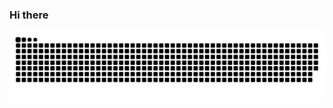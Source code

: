 ### Hi there

<!--
**MiaYu1102/MiaYu1102** is a ✨ _special_ ✨ repository because its `README.md` (this file) appears on your GitHub profile.

Here are some ideas to get you started:

- 🔭 I’m currently working on ...
- 🌱 I’m currently learning ...
- 👯 I’m looking to collaborate on ...
- 🤔 I’m looking for help with ...
- 💬 Ask me about ...
- 📫 How to reach me: ...
- 😄 Pronouns: ...
- ⚡ Fun fact: ...
-->

<picture>
  <source media="(prefers-color-scheme: dark)" srcset="https://raw.githubusercontent.com/MiaYu1102/MiaYu1102/output/github-contribution-grid-snake-dark.svg" />
  <source media="(prefers-color-scheme: light)" srcset="https://raw.githubusercontent.com/MiaYu1102/MiaYu1102/output/github-contribution-grid-snake.svg" />
  <img alt="github-snake" src="https://raw.githubusercontent.com/MiaYu1102/MiaYu1102/output/github-contribution-grid-snake.svg" />
</picture>
